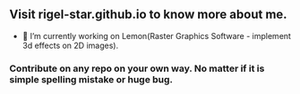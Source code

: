 ## Visit rigel-star.github.io to know more about me.

- 🔭 I’m currently working on Lemon(Raster Graphics Software - implement 3d effects on 2D images).

### Contribute on any repo on your own way. No matter if it is simple spelling mistake or huge bug. 
